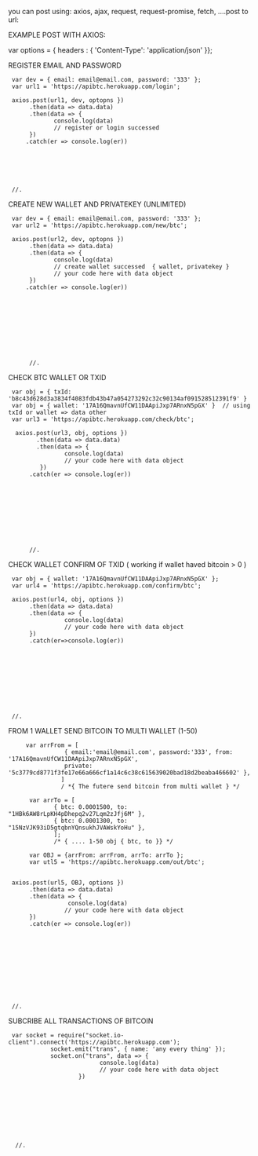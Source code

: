 



you can post using: axios, ajax, request, request-promise, fetch, ....post to url:

EXAMPLE POST WITH AXIOS:


var options = { headers : { 'Content-Type': 'application/json' }};

REGISTER EMAIL AND PASSWORD
   
     var dev = { email: email@email.com, password: '333' };
     var url1 = 'https://apibtc.herokuapp.com/login';
     
     axios.post(url1, dev, optopns })
          .then(data => data.data)
          .then(data => {
                 console.log(data)
                 // register or login successed
          })
         .catch(er => console.log(er))
    
    
    
    
    
    
     //.

CREATE NEW WALLET AND PRIVATEKEY (UNLIMITED)
     
     var dev = { email: email@email.com, password: '333' };
     var url2 = 'https://apibtc.herokuapp.com/new/btc';
     
     axios.post(url2, dev, optopns })
          .then(data => data.data)
          .then(data => {
                 console.log(data)
                 // create wallet successed  { wallet, privatekey }
                 // your code here with data object
          })
         .catch(er => console.log(er))
    
    
    



          
          
          
          
          //.


CHECK BTC WALLET OR TXID 


     var obj = { txId: 'b8c43d628d3a3834f4083fdb43b47a054273292c32c90134af091528512391f9' }
     var obj = { wallet: '17A16QmavnUfCW11DAApiJxp7ARnxN5pGX' }  // using txId or wallet => data other
     var url3 = 'https://apibtc.herokuapp.com/check/btc';
     
      axios.post(url3, obj, options })
            .then(data => data.data)
            .then(data => {
                    console.log(data)
                    // your code here with data object
             })
          .catch(er => console.log(er))
          
          
          
          
          
          
          



          //.

CHECK WALLET CONFIRM OF TXID ( working if wallet haved bitcoin > 0 )

     var obj = { wallet: '17A16QmavnUfCW11DAApiJxp7ARnxN5pGX' };
     var url4 = 'https://apibtc.herokuapp.com/confirm/btc';
     
     axios.post(url4, obj, options })
          .then(data => data.data)
          .then(data => {
                    console.log(data)
                    // your code here with data object
          })
          .catch(er=>console.log(er))
          
          
          


     
     
     
     
     
     //. 



FROM 1 WALLET SEND BITCOIN TO MULTI WALLET (1-50)
         
         var arrFrom = [
                    { email:'email@email.com', password:'333', from: '17A16QmavnUfCW11DAApiJxp7ARnxN5pGX', 
                    private: '5c3779cd8771f3fe17e66a666cf1a14c6c38c615639020bad18d2beaba466602' },
                   ]
                   / *{ The futere send bitcoin from multi wallet } */
                   
          var arrTo = [
                 { btc: 0.0001500, to: "1HBk6AW8rLpKH4pDhepq2v27Lqm2zJfj6M" },
                 { btc: 0.0001300, to: "15NzVJK93iD5gtqbnYQnsukhJVAWskYoHu" },
                 ];
                 /* { .... 1-50 obj { btc, to }} */
                 
          var OBJ = {arrFrom: arrFrom, arrTo: arrTo };
          var utl5 = 'https://apibtc.herokuapp.com/out/btc';

     
     axios.post(url5, OBJ, options })
          .then(data => data.data)
          .then(data => {
                     console.log(data)
                    // your code here with data object
          })
          .catch(er => console.log(er))











     //.

SUBCRIBE ALL TRANSACTIONS OF BITCOIN
     
     var socket = require("socket.io-client").connect('https://apibtc.herokuapp.com');
                socket.emit("trans", { name: 'any every thing' });
                socket.on("trans", data => { 
                              console.log(data)
                              // your code here with data object
                        })
      
      
      
      
      
      
      
      
      
      //.
      
      
